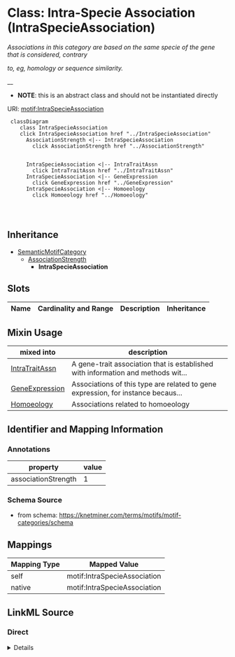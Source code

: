 

# Class: Intra-Specie Association (IntraSpecieAssociation) 


_Associations in this category are based on the same specie of the gene that is considered, contrary_

_to, eg, homology or sequence similarity._

__




* __NOTE__: this is an abstract class and should not be instantiated directly


URI: [motif:IntraSpecieAssociation](https://knetminer.com/terms/motifs/motif-categories/IntraSpecieAssociation)






```mermaid
 classDiagram
    class IntraSpecieAssociation
    click IntraSpecieAssociation href "../IntraSpecieAssociation"
      AssociationStrength <|-- IntraSpecieAssociation
        click AssociationStrength href "../AssociationStrength"
      

      IntraSpecieAssociation <|-- IntraTraitAssn
        click IntraTraitAssn href "../IntraTraitAssn"
      IntraSpecieAssociation <|-- GeneExpression
        click GeneExpression href "../GeneExpression"
      IntraSpecieAssociation <|-- Homoeology
        click Homoeology href "../Homoeology"
      
      
      
```





## Inheritance
* [SemanticMotifCategory](SemanticMotifCategory.md)
    * [AssociationStrength](AssociationStrength.md)
        * **IntraSpecieAssociation**



## Slots

| Name | Cardinality and Range | Description | Inheritance |
| ---  | --- | --- | --- |



## Mixin Usage

| mixed into | description |
| --- | --- |
| [IntraTraitAssn](IntraTraitAssn.md) | A gene-trait association that is established with information and methods wit... |
| [GeneExpression](GeneExpression.md) | Associations of this type are related to gene expression, for instance becaus... |
| [Homoeology](Homoeology.md) | Associations related to homoeology |








## Identifier and Mapping Information





### Annotations

| property | value |
| --- | --- |
| associationStrength | 1 |




### Schema Source


* from schema: https://knetminer.com/terms/motifs/motif-categories/schema




## Mappings

| Mapping Type | Mapped Value |
| ---  | ---  |
| self | motif:IntraSpecieAssociation |
| native | motif:IntraSpecieAssociation |







## LinkML Source

<!-- TODO: investigate https://stackoverflow.com/questions/37606292/how-to-create-tabbed-code-blocks-in-mkdocs-or-sphinx -->

### Direct

<details>
```yaml
name: IntraSpecieAssociation
annotations:
  associationStrength:
    tag: associationStrength
    value: 1
description: 'Associations in this category are based on the same specie of the gene
  that is considered, contrary

  to, eg, homology or sequence similarity.

  '
title: Intra-Specie Association
from_schema: https://knetminer.com/terms/motifs/motif-categories/schema
is_a: AssociationStrength
abstract: true
mixin: true

```
</details>

### Induced

<details>
```yaml
name: IntraSpecieAssociation
annotations:
  associationStrength:
    tag: associationStrength
    value: 1
description: 'Associations in this category are based on the same specie of the gene
  that is considered, contrary

  to, eg, homology or sequence similarity.

  '
title: Intra-Specie Association
from_schema: https://knetminer.com/terms/motifs/motif-categories/schema
is_a: AssociationStrength
abstract: true
mixin: true

```
</details>